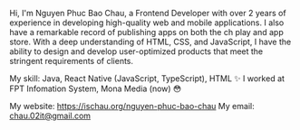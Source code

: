 Hi, I'm Nguyen Phuc Bao Chau, a Frontend Developer with over 2 years of experience in developing high-quality web and mobile applications. 
I also have a remarkable record of publishing apps on both the ch play and app store. 
With a deep understanding of HTML, CSS, and JavaScript, I have the ability to design and develop user-optimized products that meet the stringent requirements of clients.

My skill: Java, React Native (JavaScript, TypeScript), HTML ✨ 
I worked at FPT Infomation System, Mona Media (now) 😳

My website: https://ischau.org/nguyen-phuc-bao-chau
My email: chau.02it@gmail.com

<!---
chaudev/chaudev is a ✨ special ✨ repository because its `README.md` (this file) appears on your GitHub profile.
You can click the Preview link to take a look at your changes.
--->
